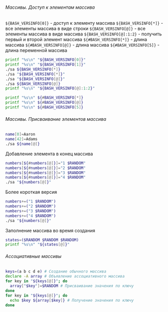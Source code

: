 ###### Массивы. Доступ к элементам массива
`${BASH_VERSINFO[0]}` - доступ к элементу массива
`${BASH_VERSINFO[*]}` - все элементы массива в виде строки
`${BASH_VERSINFO[@]}` - все элементы массива в виде массива
`${BASH_VERSINFO[@]:1:2}` - получить первый и второй элемент массива
`${#BASH_VERSINFO[*]}` - длина массива
`${#BASH_VERSINFO[@]}` - длина массива
`${#BASH_VERSINFO[5]}` - длина переменной массива

```bash
printf "%s\n" "${BASH_VERSINFO[0]}"
printf "%s\n" "${BASH_VERSINFO[1]}"
./sa ${BASH_VERSINFO[*]}
./sa "${BASH_VERSINFO[*]}"
./sa "${BASH_VERSINFO[@]}"
./sa ${BASH_VERSINFO[@]}
printf "%s\n" "${BASH_VERSINFO[@]:1:2}"

printf "%s\n" ${#BASH_VERSINFO[*]}
printf "%s\n" ${#BASH_VERSINFO[@]}
printf "%s\n" ${#BASH_VERSINFO[5]}
```

###### Массивы. Присваивание элементов массива

```bash
name[0]=Aaron
name[42]=Adams
./sa ${name[@]}
```

Добавление элемента в конец массива
```bash
numbers[${#numbers[@]}]="1 $RANDOM"
numbers[${#numbers[@]}]="2 $RANDOM"
numbers[${#numbers[@]}]="3 $RANDOM"
numbers[${#numbers[@]}]="4 $RANDOM"
./sa "${numbers[@]}"
```

Более короткая версия
```bash
numbers+=("1 $RANDOM")
numbers+=("2 $RANDOM")
numbers+=("3 $RANDOM")
numbers+=("4 $RANDOM")
./sa "${numbers[@]}"

```

Заполнение массива во время создания
```bash
states=($RANDOM $RANDOM $RANDOM)
printf "%s\n" "${states[@]}"
```

###### Ассоциативные массивы
```bash
keys=(a b c d e) # Создание обычного массива
declare -A array # Объявление ассоциативного массива
for key in "${keys[@]}"; do
  array["$key"]=$RANDOM # Присваивание значения по ключу
done
for key in "${keys[@]}"; do
  echo $key ${array[$key]} # Получение значения по ключу
done
```

